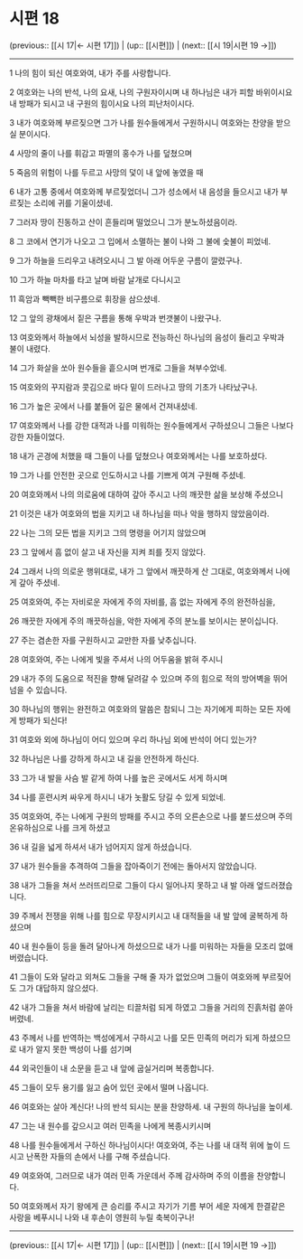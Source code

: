 # 시편 18

(previous:: [[시 17|← 시편 17]]) | (up:: [[시편]]) | (next:: [[시 19|시편 19 →]])

***




1 
나의 힘이 되신 여호와여, 내가 주를 사랑합니다. 



2 
여호와는 나의 반석, 나의 요새, 나의 구원자이시며 내 하나님은 내가 피할 바위이시요 내 방패가 되시고 내 구원의 힘이시요 나의 피난처이시다. 



3 
내가 여호와께 부르짖으면 그가 나를 원수들에게서 구원하시니 여호와는 찬양을 받으실 분이시다. 



4 
사망의 줄이 나를 휘감고 파멸의 홍수가 나를 덮쳤으며 



5 
죽음의 위험이 나를 두르고 사망의 덫이 내 앞에 놓였을 때 



6 
내가 고통 중에서 여호와께 부르짖었더니 그가 성소에서 내 음성을 들으시고 내가 부르짖는 소리에 귀를 기울이셨네. 



7 
그러자 땅이 진동하고 산이 흔들리며 떨었으니 그가 분노하셨음이라. 



8 
그 코에서 연기가 나오고 그 입에서 소멸하는 불이 나와 그 불에 숯불이 피었네. 



9 
그가 하늘을 드리우고 내려오시니 그 발 아래 어두운 구름이 깔렸구나. 



10 
그가 하늘 마차를 타고 날며 바람 날개로 다니시고 



11 
흑암과 빽빽한 비구름으로 휘장을 삼으셨네. 



12 
그 앞의 광채에서 짙은 구름을 통해 우박과 번갯불이 나왔구나. 



13 
여호와께서 하늘에서 뇌성을 발하시므로 전능하신 하나님의 음성이 들리고 우박과 불이 내렸다. 



14 
그가 화살을 쏘아 원수들을 흩으시며 번개로 그들을 쳐부수었네. 



15 
여호와의 꾸지람과 콧김으로 바다 밑이 드러나고 땅의 기초가 나타났구나. 



16 
그가 높은 곳에서 나를 붙들어 깊은 물에서 건져내셨네. 



17 
여호와께서 나를 강한 대적과 나를 미워하는 원수들에게서 구하셨으니 그들은 나보다 강한 자들이었다. 



18 
내가 곤경에 처했을 때 그들이 나를 덮쳤으나 여호와께서는 나를 보호하셨다. 



19 
그가 나를 안전한 곳으로 인도하시고 나를 기쁘게 여겨 구원해 주셨네. 



20 
여호와께서 나의 의로움에 대하여 갚아 주시고 나의 깨끗한 삶을 보상해 주셨으니 



21 
이것은 내가 여호와의 법을 지키고 내 하나님을 떠나 악을 행하지 않았음이라. 



22 
나는 그의 모든 법을 지키고 그의 명령을 어기지 않았으며 



23 
그 앞에서 흠 없이 살고 내 자신을 지켜 죄를 짓지 않았다. 



24 
그래서 나의 의로운 행위대로, 내가 그 앞에서 깨끗하게 산 그대로, 여호와께서 나에게 갚아 주셨네. 



25 
여호와여, 주는 자비로운 자에게 주의 자비를, 흠 없는 자에게 주의 완전하심을, 



26 
깨끗한 자에게 주의 깨끗하심을, 악한 자에게 주의 분노를 보이시는 분이십니다. 



27 
주는 겸손한 자를 구원하시고 교만한 자를 낮추십니다. 



28 
여호와여, 주는 나에게 빛을 주셔서 나의 어두움을 밝혀 주시니 



29 
내가 주의 도움으로 적진을 향해 달려갈 수 있으며 주의 힘으로 적의 방어벽을 뛰어넘을 수 있습니다. 



30 
하나님의 행위는 완전하고 여호와의 말씀은 참되니 그는 자기에게 피하는 모든 자에게 방패가 되신다! 



31 
여호와 외에 하나님이 어디 있으며 우리 하나님 외에 반석이 어디 있는가? 



32 
하나님은 나를 강하게 하시고 내 길을 안전하게 하신다. 



33 
그가 내 발을 사슴 발 같게 하여 나를 높은 곳에서도 서게 하시며 



34 
나를 훈련시켜 싸우게 하시니 내가 놋활도 당길 수 있게 되었네. 



35 
여호와여, 주는 나에게 구원의 방패를 주시고 주의 오른손으로 나를 붙드셨으며 주의 온유하심으로 나를 크게 하셨고 



36 
내 길을 넓게 하셔서 내가 넘어지지 않게 하셨습니다. 



37 
내가 원수들을 추격하여 그들을 잡아죽이기 전에는 돌아서지 않았습니다. 



38 
내가 그들을 쳐서 쓰러뜨리므로 그들이 다시 일어나지 못하고 내 발 아래 엎드러졌습니다. 



39 
주께서 전쟁을 위해 나를 힘으로 무장시키시고 내 대적들을 내 발 앞에 굴복하게 하셨으며 



40 
내 원수들이 등을 돌려 달아나게 하셨으므로 내가 나를 미워하는 자들을 모조리 없애 버렸습니다. 



41 
그들이 도와 달라고 외쳐도 그들을 구해 줄 자가 없었으며 그들이 여호와께 부르짖어도 그가 대답하지 않으셨다. 



42 
내가 그들을 쳐서 바람에 날리는 티끌처럼 되게 하였고 그들을 거리의 진흙처럼 쏟아 버렸네. 



43 
주께서 나를 반역하는 백성에게서 구하시고 나를 모든 민족의 머리가 되게 하셨으므로 내가 알지 못한 백성이 나를 섬기며 



44 
외국인들이 내 소문을 듣고 내 앞에 굽실거리며 복종합니다. 



45 
그들이 모두 용기를 잃고 숨어 있던 곳에서 떨며 나옵니다. 



46 
여호와는 살아 계신다! 나의 반석 되시는 분을 찬양하세. 내 구원의 하나님을 높이세. 



47 
그는 내 원수를 갚으시고 여러 민족을 나에게 복종시키시며 



48 
나를 원수들에게서 구하신 하나님이시다! 여호와여, 주는 나를 내 대적 위에 높이 드시고 난폭한 자들의 손에서 나를 구해 주셨습니다. 



49 
여호와여, 그러므로 내가 여러 민족 가운데서 주께 감사하며 주의 이름을 찬양합니다. 



50 
여호와께서 자기 왕에게 큰 승리를 주시고 자기가 기름 부어 세운 자에게 한결같은 사랑을 베푸시니 나와 내 후손이 영원히 누릴 축복이구나!

***

(previous:: [[시 17|← 시편 17]]) | (up:: [[시편]]) | (next:: [[시 19|시편 19 →]])

